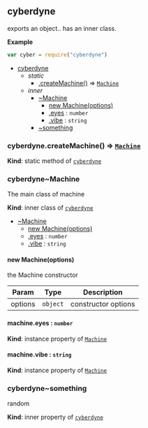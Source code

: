 <a name="module_cyberdyne"></a>

## cyberdyne
exports an object.. has an inner class.

**Example**  
```js
var cyber = require("cyberdyne")
```

* [cyberdyne](#module_cyberdyne)
    * _static_
        * [.createMachine()](#module_cyberdyne.createMachine) ⇒ [<code>Machine</code>](#module_cyberdyne..Machine)
    * _inner_
        * [~Machine](#module_cyberdyne..Machine)
            * [new Machine(options)](#new_module_cyberdyne..Machine_new)
            * [.eyes](#module_cyberdyne..Machine+eyes) : <code>number</code>
            * [.vibe](#module_cyberdyne..Machine+vibe) : <code>string</code>
        * [~something](#module_cyberdyne..something)

<a name="module_cyberdyne.createMachine"></a>

### cyberdyne.createMachine() ⇒ [<code>Machine</code>](#module_cyberdyne..Machine)
**Kind**: static method of [<code>cyberdyne</code>](#module_cyberdyne)  
<a name="module_cyberdyne..Machine"></a>

### cyberdyne~Machine
The main class of machine

**Kind**: inner class of [<code>cyberdyne</code>](#module_cyberdyne)  

* [~Machine](#module_cyberdyne..Machine)
    * [new Machine(options)](#new_module_cyberdyne..Machine_new)
    * [.eyes](#module_cyberdyne..Machine+eyes) : <code>number</code>
    * [.vibe](#module_cyberdyne..Machine+vibe) : <code>string</code>

<a name="new_module_cyberdyne..Machine_new"></a>

#### new Machine(options)
the Machine constructor


| Param | Type | Description |
| --- | --- | --- |
| options | <code>object</code> | constructor options |

<a name="module_cyberdyne..Machine+eyes"></a>

#### machine.eyes : <code>number</code>
**Kind**: instance property of [<code>Machine</code>](#module_cyberdyne..Machine)  
<a name="module_cyberdyne..Machine+vibe"></a>

#### machine.vibe : <code>string</code>
**Kind**: instance property of [<code>Machine</code>](#module_cyberdyne..Machine)  
<a name="module_cyberdyne..something"></a>

### cyberdyne~something
random

**Kind**: inner property of [<code>cyberdyne</code>](#module_cyberdyne)  
